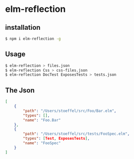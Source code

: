 # elm-reflection

## installation

```bash
$ npm i elm-reflection -g
```

## Usage

```bash
$ elm-reflection > files.json
$ elm-reflection Css > css-files.json
$ elm-reflection DocTest ExposesTests > tests.json
```

## The Json

```json
[
    {
        "path": "/Users/stoeffel/src/Foo/Bar.elm",
        "types": [],
        "name": "Foo.Bar"
    },
    {
        "path": "/Users/stoeffel/src/tests/FooSpec.elm",
        "types": [Test, ExposesTests],
        "name": "FooSpec"
    }
]
```
